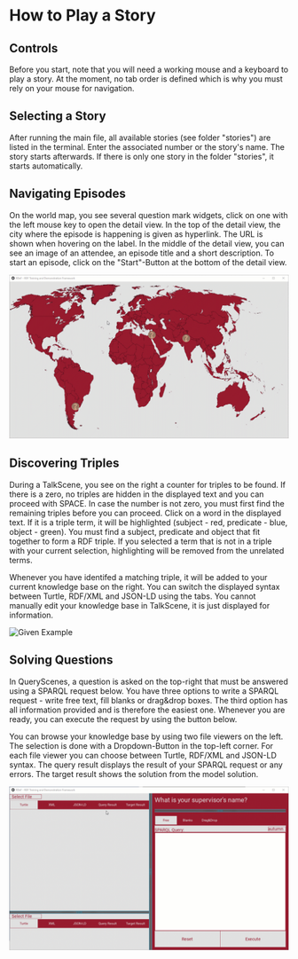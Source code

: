 # How to Play a Story

## Controls
Before you start, note that you will need a working mouse and a keyboard to play a story. At the moment, no tab order is defined which is why you must rely on your mouse for navigation. 

## Selecting a Story
After running the main file, all available stories (see folder "stories") are listed in the terminal. Enter the associated number or the story's name. The story starts afterwards.
If there is only one story in the folder "stories", it starts automatically.

## Navigating Episodes
On the world map, you see several question mark widgets, click on one with the left mouse key to open the detail view. In the top of the detail view, the city where the episode is happening is given as hyperlink. The URL is shown when hovering on the label. In the middle of the detail view, you can see an image of an attendee, an episode title and a short description. To start an episode, click on the "Start"-Button at the bottom of the detail view.

![Given Example](gifs/select_episode.gif)

## Discovering Triples
During a TalkScene, you see on the right a counter for triples to be found. If there is a zero, no triples are hidden in the displayed text and you can proceed with SPACE.
In case the number is not zero, you must first find the remaining triples before you can proceed. Click on a word in the displayed text. If it is a triple term, it will be highlighted (subject - red, predicate - blue, object - green).
You must find a subject, predicate and object that fit together to form a RDF triple. If you selected a term that is not in a triple with your current selection, highlighting will be removed from the unrelated terms.

Whenever you have identifed a matching triple, it will be added to your current knowledge base on the right. You can switch the displayed syntax between Turtle, RDF/XML and JSON-LD using the tabs. You cannot manually edit your knowledge base in TalkScene, it is just displayed for information.

![Given Example](gifs/identify_triple.gif)

## Solving Questions
In QueryScenes, a question is asked on the top-right that must be answered using a SPARQL request below. You have three options to write a SPARQL request - write free text, fill blanks or drag&drop boxes. The third option has all information provided and is therefore the easiest one. Whenever you are ready, you can execute the request by using the button below.

You can browse your knowledge base by using two file viewers on the left. The selection is done with a Dropdown-Button in the top-left corner.
For each file viewer you can choose between Turtle, RDF/XML and JSON-LD syntax. The query result displays the result of your SPARQL request or any errors. The target result shows the solution from the model solution.

![Given Example](gifs/execute_sparql.gif)